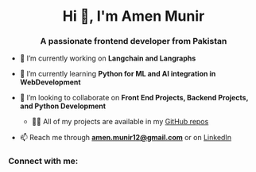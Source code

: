 <h1 align="center">Hi 👋, I'm Amen Munir</h1>
<h3 align="center">A passionate frontend developer from Pakistan</h3>

- 🔭 I’m currently working on **Langchain and Langraphs**

- 🌱 I’m currently learning **Python for ML and AI integration in WebDevelopment**

- 👯 I’m looking to collaborate on **Front End Projects, Backend Projects, and Python Development**

  - 👨‍💻 All of my projects are available in my [GitHub repos](https://github.com/Amen-Munir)

- 📫 Reach me through **amen.munir12@gmail.com** or on [LinkedIn](https://www.linkedin.com/in/amen-munir-b98996256/)

<h3 align="left">Connect with me:</h3>
<p align="left">
<a href="https://codepen.io/amen-munir-the-solid" target="blank"><img align
